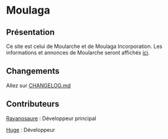 # Moulaga
## Présentation
Ce site est celui de Moularche et de Moulaga Incorporation.
Les informations et annonces de Moularche seront affichés [ici](https://moulaga-inc.github.io/moulaga/).
## Changements
Allez sur [CHANGELOG.md](CHANGELOG.md)
## Contributeurs
[Rayanosaure](https://github.com/Rayanosaure) : Développeur principal

[Huge](https://github.com/huge49100) : Développeur
